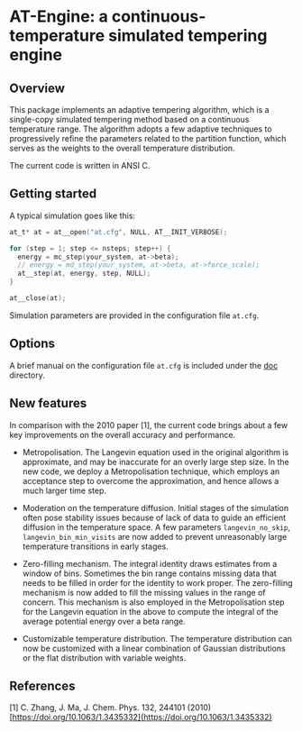 # AT-Engine: a continuous-temperature simulated tempering engine

## Overview

This package implements an adaptive tempering algorithm,
which is a single-copy simulated tempering method
based on a continuous temperature range.
The algorithm adopts a few adaptive techniques
to progressively refine the parameters related to
the partition function, which serves as the weights
to the overall temperature distribution.

The current code is written in ANSI C.

## Getting started

A typical simulation goes like this:

```C
at_t* at = at__open("at.cfg", NULL, AT__INIT_VERBOSE);

for (step = 1; step <= nsteps; step++) {
  energy = mc_step(your_system, at->beta);
  // energy = md_step(your_system, at->beta, at->force_scale);
  at__step(at, energy, step, NULL);
}

at__close(at);
```

Simulation parameters are provided in the configuration file `at.cfg`.

## Options

A brief manual on the configuration file `at.cfg`
is included under the [doc](doc) directory.

## New features

In comparison with the 2010 paper [1], the current code brings about
a few key improvements on the overall accuracy and performance.

* Metropolisation.  The Langevin equation used in the original
algorithm is approximate, and may be inaccurate for an overly
large step size.
In the new code, we deploy a Metropolisation technique, which employs
an acceptance step to overcome the approximation,
and hence allows a much larger time step.

* Moderation on the temperature diffusion.  Initial stages of the
simulation often pose stability issues because of lack of data to
guide an efficient diffusion in the temperature space.  A few
parameters `langevin_no_skip`, `langevin_bin_min_visits`
are now added to prevent unreasonably large temperature transitions
in early stages.

* Zero-filling mechanism. The integral identity draws estimates from
a window of bins. Sometimes the bin range contains missing data
that needs to be filled in order for the identity to work proper.
The zero-filling mechanism is now added to fill the missing values
in the range of concern.
This mechanism is also employed in the Metropolisation step for
the Langevin equation in the above to compute the integral of
the average potential energy over a beta range.

* Customizable temperature distribution. The temperature distribution
can now be customized with a linear combination of Gaussian distributions
or the flat distribution with variable weights.

## References

[1] C. Zhang, J. Ma, J. Chem. Phys. 132, 244101 (2010)
[https://doi.org/10.1063/1.3435332](https://doi.org/10.1063/1.3435332)
